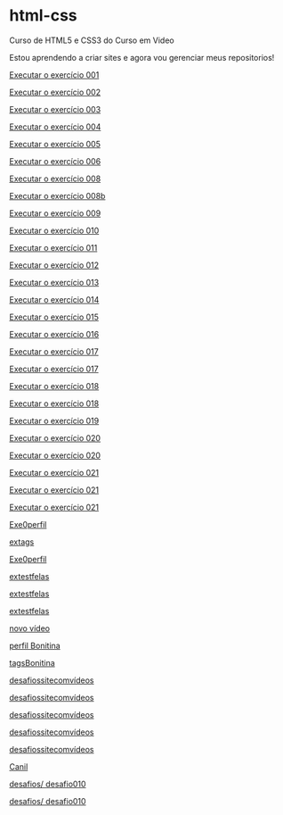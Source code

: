 # html-css
 Curso de HTML5 e CSS3 do Curso em Video

 Estou aprendendo a criar sites e agora vou gerenciar meus repositorios!



<a href="https://guijo3.github.io/html-css/exercicios/ex001/index.html">Executar o exercício 001</a>

<a href="https://guijo3.github.io/html-css/exercicios/ex002/index.html">Executar o exercício 002</a>

<a href="https://guijo3.github.io/html-css/exercicios/ex003/index.html">Executar o exercício 003</a>

<a href="https://guijo3.github.io/html-css/exercicios/ex004/index.html">Executar o exercício 004</a>

<a href="https://guijo3.github.io/html-css/exercicios/ex005/index.html">Executar o exercício 005</a>

<a href="https://guijo3.github.io/html-css/exercicios/ex006/index.html">Executar o exercício 006</a>

<a href="https://guijo3.github.io/html-css/exercicios/ex008/index.html">Executar o exercício 008</a>

<a href="https://guijo3.github.io/html-css/exercicios/ex008b/index.html">Executar o exercício 008b</a>

<a href="https://guijo3.github.io/html-css/exercicios/ex009/index.html">Executar o exercício 009</a>

<a href="https://guijo3.github.io/html-css/exercicios/ex010/index.html">Executar o exercício 010</a>

<a href="https://guijo3.github.io/html-css/exercicios/ex011/index.html">Executar o exercício 011</a>

<a href="https://guijo3.github.io/html-css/exercicios/ex012/index.html">Executar o exercício 012</a>

<a href="https://guijo3.github.io/html-css/exercicios/ex013/index.html">Executar o exercício 013</a>

<a href="https://guijo3.github.io/html-css/exercicios/ex014/index.html">Executar o exercício 014</a>

<a href="https://guijo3.github.io/html-css/exercicios/ex015/index.html">Executar o exercício 015</a>

<a href="https://guijo3.github.io/html-css/exercicios/ex016/index.html">Executar o exercício 016</a>

<a href="https://guijo3.github.io/html-css/exercicios/ex017/fonte01.html">Executar o exercício 017</a>

<a href="https://guijo3.github.io/html-css/exercicios/ex017/font02.html">Executar o exercício 017</a>

<a href="https://guijo3.github.io/html-css/exercicios/ex018/font01.html">Executar o exercício 018</a>

<a href="https://guijo3.github.io/html-css/exercicios/ex018/font02.html">Executar o exercício 018</a>

<a href="https://guijo3.github.io/html-css/exercicios/ex019/index.html">Executar o exercício 019</a>

<a href="https://guijo3.github.io/html-css/exercicios/ex020/há.html">Executar o exercício 020</a>

<a href="https://guijo3.github.io/html-css/exercicios/ex020/pseudoclasse.html">Executar o exercício 020</a>

<a href="https://guijo3.github.io/html-css/exercicios/ex021/caixa01.html">Executar o exercício 021</a>

<a href="https://guijo3.github.io/html-css/exercicios/ex021/caixa02.html">Executar o exercício 021</a>

<a href="https://guijo3.github.io/html-css/exercicios/ex021/caixa03.html">Executar o exercício 021</a>

<a href="https://guijo3.github.io/html-css/exercicios/exe0perfil/index.html">Exe0perfil</a>

<a href="https://guijo3.github.io/html-css/exercicios/extags/index.html">extags</a>

<a href="https://guijo3.github.io/html-css/exercicios/exe0perfil/index.html">Exe0perfil</a>

<a href="https://guijo3.github.io/html-css/exercicios/extestfelas/index.html">extestfelas</a>

<a href="https://guijo3.github.io/html-css/exercicios/extestfelas/pag002.html">extestfelas</a>

<a href="https://guijo3.github.io/html-css/exercicios/extestfelas/trux/pag003.html">extestfelas</a>

<a href="https://guijo3.github.io/html-css/exercicios/novovídeo/index.html">novo vídeo</a>

<a href="https://guijo3.github.io/html-css/exercicios/perfilBonitina/index.html">perfil Bonitina</a>

<a href="https://guijo3.github.io/html-css/exercicios/tagsBonitina/index.html">tagsBonitina</a>

<a href="https://guijo3.github.io/html-css/exercicios/desafiossitecomvídeos/index.html">desafiossitecomvídeos</a>

<a href="https://guijo3.github.io/html-css/exercicios/desafiossitecomvídeos/pag002.html">desafiossitecomvídeos</a>

<a href="https://guijo3.github.io/html-css/exercicios/desafiossitecomvídeos/pag003.html">desafiossitecomvídeos</a>

<a href="https://guijo3.github.io/html-css/exercicios/desafiossitecomvídeos/pag004.html">desafiossitecomvídeos</a>

<a href="https://guijo3.github.io/html-css/exercicios/desafiossitecomvídeos/pag005.html">desafiossitecomvídeos</a>

<a href="https://guijo3.github.io/html-css/exercicios/Canil/index.html">Canil</a>

<a href="https://guijo3.github.io/html-css/exercicios/desafios/desafio010/android.html">desafios/ desafio010</a>

<a href="https://guijo3.github.io/html-css/exercicios/desafios/desafio010/testresponsividade.html">desafios/ desafio010</a>

